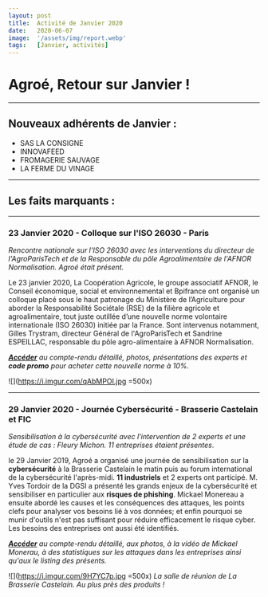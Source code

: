 ```yaml
---
layout: post
title:  Activité de Janvier 2020
date:   2020-06-07
image:  '/assets/img/report.webp'
tags:   [Janvier, activités]
---
```


# Agroé, Retour sur Janvier !

---

## Nouveaux adhérents de Janvier :
- SAS LA CONSIGNE
- INNOVAFEED
- FROMAGERIE SAUVAGE
- LA FERME DU VINAGE

---

## Les faits marquants :

---

### 23 Janvier 2020 - Colloque sur l'ISO 26030 - Paris
*Rencontre nationale sur l'ISO 26030 avec les interventions du directeur de l'AgroParisTech et de la Responsable du pôle Agroalimentaire de l'AFNOR Normalisation. Agroé était présent.*

Le 23 janvier 2020, La Coopération Agricole, le groupe associatif AFNOR, le Conseil économique, social et environnemental et Bpifrance ont organisé un colloque placé sous le haut patronage du Ministère de l’Agriculture pour aborder la Responsabilité Sociétale (RSE) de la filière agricole et agroalimentaire, tout juste outillée d’une nouvelle norme volontaire internationale (ISO 26030) initiée par la France.
Sont intervenus notamment, Gilles Trystram, directeur Général de l'AgroParisTech et Sandrine ESPEILLAC, responsable du pôle agro-alimentaire à AFNOR Normalisation.

*[**Accéder**](https://agroe-website.herokuapp.com/users/sign_in/) au compte-rendu détaillé, photos, présentations des experts et **code promo** pour acheter cette nouvelle norme à 10%.*

![](https://i.imgur.com/qAbMPOI.jpg =500x)

---

### 29 Janvier 2020 - Journée Cybersécurité - Brasserie Castelain et FIC
*Sensibilisation à la cybersécurité avec l'intervention de 2 experts et une étude de cas : Fleury Michon. 11 entreprises étaient présentes*.

le 29 Janvier 2019, Agroé a organisé une journée de sensibilisation sur la **cybersécurité** à la Brasserie Castelain le matin puis au forum international de la cybersécurité l'après-midi. **11 industriels** et 2 experts ont participé. M. Yves Tordoir de la DGSI a présenté les grands enjeux de la cybersécurité et sensibiliser en particulier aux **risques de phishing**. Mickael Monereau a ensuite abordé les causes et les conséquences des attaques, les points clefs pour analyser vos besoins lié à vos données; et enfin pourquoi se munir d'outils n'est pas suffisant pour réduire efficacement le risque cyber.
Les besoins des entreprises ont aussi été identifiés.

*[**Accéder**](https://agroe-website.herokuapp.com/users/sign_in/) au compte-rendu détaillé, aux photos, à la vidéo de Mickael Monerau, à des statistiques sur les attaques dans les entreprises ainsi qu'aux le listing des présents.*

![](https://i.imgur.com/9H7YC7p.jpg =500x)
*La salle de réunion de La Brasserie Castelain.
Au plus près des produits !*









